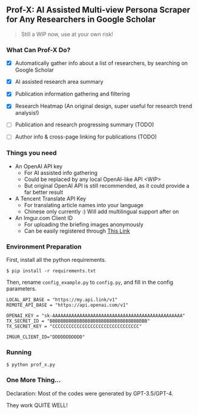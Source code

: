 ## Prof-X: AI Assisted Multi-view Persona Scraper for Any Researchers in Google Scholar
> Still a WIP now, use at your own risk!


### What Can Prof-X Do?
- [x] Automatically gather info about a list of researchers, by searching on Google Scholar
- [x] AI assisted research area summary
- [x] Publication information gathering and filtering
- [x] Research Heatmap (An original design, super useful for research trend analysis!)
- [ ] Publication and research progressing summary (TODO)
- [ ] Author info & cross-page linking for publications (TODO)


### Things you need
- An OpenAI API key
  - For AI assisted info gathering
  - Could be replaced by any local OpenAI-like API <WIP\>
  - But original OpenAI API is still recommended, as it could provide a far better result
- A Tencent Translate API Key
  - For translating article names into your language 
  - Chinese only currently :) Will add multilingual support after on
- An Imgur.com Client ID
  - For uploading the briefing images anonymously
  - Can be easily registered through [This Link](https://api.imgur.com/oauth2/addclient)


### Environment Preparation

First, install all the python requirements.
<pre><code>$ pip install -r requirements.txt
</code></pre>

Then, rename `config_example.py` to `config.py`, and fill in the config parameters.

<pre><code>LOCAL_API_BASE = "https://my.api.link/v1"
REMOTE_API_BASE = "https://api.openai.com/v1"

OPENAI_KEY = "sk-AAAAAAAAAAAAAAAAAAAAAAAAAAAAAAAAAAAAAAAAAAAAAAAA"
TX_SECRET_ID = "BBBBBBBBBBBBBBBBBBBBBBBBBBBBBBBBBBBB"
TX_SECRET_KEY = "CCCCCCCCCCCCCCCCCCCCCCCCCCCCCCCC"

IMGUR_CLIENT_ID="DDDDDDDDDDD"
</code></pre>

### Running

<pre><code>$ python prof_x.py
</code></pre>

### One More Thing...
Declaration: Most of the codes were generated by GPT-3.5/GPT-4.

They work QUITE WELL!